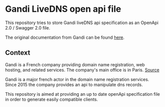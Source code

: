 # Gandi LiveDNS open api file

This repository tries to store Gandi liveDNS api specification as an OpenApi 2.0 / Swagger 2.0 file.

The original documentation from Gandi can be found [here](http://doc.livedns.gandi.net/).

## Context

Gandi is a French company providing domain name registration, web hosting, and related services. The company's main office is in Paris. [Source](https://en.wikipedia.org/wiki/Gandi)

Gandi is a major french actor in the domain name registration services. Since 2015 the company provides an api to manipulate dns records.

This repository is aimed at providing an up to date openApi specification file in order to generate easily compatible clients.



